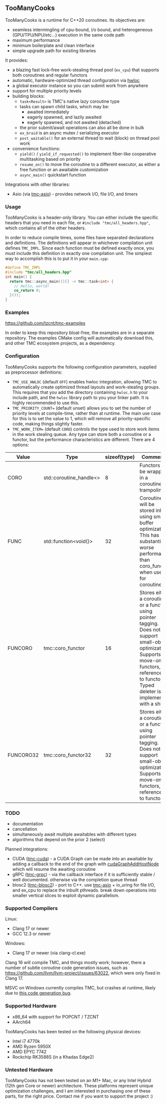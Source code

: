 ## TooManyCooks
TooManyCooks is a runtime for C++20 coroutines. Its objectives are:
- seamless intermingling of cpu-bound, i/o bound, and heterogeneous (GPU/TPU/NPU/etc...) execution in the same code path
- maximum performance
- minimum boilerplate and clean interface
- simple upgrade path for existing libraries

It provides:
- a blazing fast lock-free work-stealing thread pool (`ex_cpu`) that supports both coroutines and regular functors
- automatic, hardware-optimized thread configuration via [hwloc](https://www.open-mpi.org/projects/hwloc/)
- a global executor instance so you can submit work from anywhere
- support for multiple priority levels
- building blocks:
  - `task<Result>` is TMC's native lazy coroutine type
  - tasks can spawn child tasks, which may be:
    - awaited immediately
    - eagerly spawned, and lazily awaited
    - eagerly spawned, and not awaited (detached)
  - the prior submit/await operations can also all be done in bulk
  - `ex_braid` is an async mutex / serializing executor
  - `post_waitable()` for an external thread to wait (block) on thread pool work
- convenience functions:
  - `yield()` / `yield_if_requested()` to implement fiber-like cooperative multitasking based on priority
  - `resume_on()` to move the coroutine to a different executor, as either a free function or an awaitable customization
  - `async_main()` quickstart function

Integrations with other libraries:
- Asio (via [tmc-asio](https://github.com/tzcnt/tmc-asio)) - provides network I/O, file I/O, and timers

### Usage
TooManyCooks is a header-only library. You can either include the specific headers that you need in each file, or `#include "tmc/all_headers.hpp"`, which contains all of the other headers.

In order to reduce compile times, some files have separated declarations and definitions. The definitions will appear in whichever compilation unit defines `TMC_IMPL`. Since each function must be defined exactly once, you must include this definition in exactly one compilation unit. The simplest way to accomplish this is to put it in your `main.cpp`:
```cpp
#define TMC_IMPL
#include "tmc/all_headers.hpp"
int main() {
  return tmc::async_main(()[] -> tmc::task<int> {
    // Hello, world!
    co_return 0;
  }());
}
```

### Examples
https://github.com/tzcnt/tmc-examples

In order to keep this repository bloat-free, the examples are in a separate repository. The examples CMake config will automatically download this, and other TMC ecosystem projects, as a dependency. 

### Configuration
TooManyCooks supports the following configuration parameters, supplied as preprocessor definitions:
- `TMC_USE_HWLOC` (default `OFF`) enables hwloc integration, allowing TMC to automatically create optimized thread layouts and work-stealing groups. This requires that you add the directory containing `hwloc.h` to your include path, and the `hwloc` library path to you your linker path. It is highly recommended to use this.
- `TMC_PRIORITY_COUNT=` (default unset) allows you to set the number of priority levels at compile-time, rather than at runtime. The main use case for this is to set the value to 1, which will remove all priority-specific code, making things slightly faster.
- `TMC_WORK_ITEM=` (default `CORO`) controls the type used to store work items in the work stealing queue. Any type can store both a coroutine or a functor, but the performance characteristics are different. There are 4 options:

| Value | Type | sizeof(type) | Comments |
| --- | --- | --- | --- |
| CORO | std::coroutine_handle<> | 8 | Functors will be wrapped in a coroutine trampoline. |
| FUNC | std::function<void()> | 32 | Coroutines will be stored inline using small buffer optimization. This has substantially worse performance than coro_functor when used for coroutines. |
| FUNCORO | tmc::coro_functor | 16 | Stores either a coroutine or a functor using pointer tagging. Does not support small-object optimization. Supports move-only functors, or references to functors. Typed deleter is implemented with a shim. |
| FUNCORO32 | tmc::coro_functor32 | 32 | Stores either a coroutine or a functor using pointer tagging. Does not support small-object optimization. Supports move-only functors, or references to functors. |

### TODO
  - documentation
  - cancellation
  - simultaneously await multiple awaitables with different types
  - algorithms that depend on the prior 2 (select)

Planned integrations:
- CUDA ([tmc-cuda](https://github.com/tzcnt/tmc-cuda)) - a CUDA Graph can be made into an awaitable by adding a callback to the end of the graph with [cudaGraphAddHostNode](https://docs.nvidia.com/cuda/cuda-runtime-api/group__CUDART__GRAPH.html#group__CUDART__GRAPH_1g30e16d2715f09683f0aa8ac2b870cf71) which will resume the awaiting coroutine
- gRPC ([tmc-grpc](https://github.com/tzcnt/tmc-grpc)) - via the callback interface if it is sufficiently stable / well documented. otherwise via the completion queue thread
- blosc2 ([tmc-blosc2](https://github.com/tzcnt/tmc-blosc2)) - port to C++. use [tmc-asio](https://github.com/tzcnt/tmc-asio) + io_uring for file I/O, and ex_cpu to replace the inbuilt pthreads. break down operations into smaller vertical slices to exploit dynamic parallelism.

### Supported Compilers
Linux:
- Clang 17 or newer
- GCC 12.3 or newer

Windows:
- Clang 17 or newer (via clang-cl.exe)

Clang 16 will compile TMC, and things mostly work; however, there a number of subtle coroutine code generation issues, such as https://github.com/llvm/llvm-project/issues/63022, which were only fixed in Clang 17.

MSVC on Windows currently compiles TMC, but crashes at runtime, likely due to [this code generation bug](https://developercommunity.visualstudio.com/t/Incorrect-code-generation-for-symmetric/1659260?scope=follow).

### Supported Hardware
- x86_64 with support for POPCNT / TZCNT
- AArch64

TooManyCooks has been tested on the following physical devices:
- Intel i7 4770k
- AMD Ryzen 5950X
- AMD EPYC 7742
- Rockchip RK3588S (in a Khadas Edge2)

### Untested Hardware
TooManyCooks has not been tested on an M1+ Mac, or any Intel Hybrid (12th gen Core or newer) architecture. These platforms represent unique optimization challenges, and I am interested in purchasing one of these parts, for the right price. Contact me if you want to support the project :)